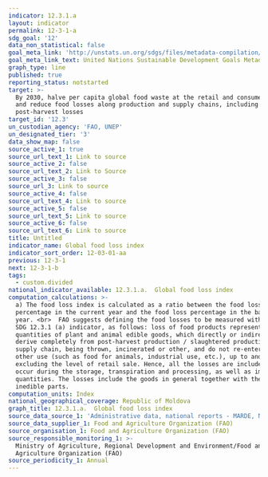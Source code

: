 ```yaml
---
indicator: 12.3.1.a
layout: indicator
permalink: 12-3-1-a
sdg_goal: '12'
data_non_statistical: false
goal_meta_link: 'http://unstats.un.org/sdgs/files/metadata-compilation/Metadata-Goal-12.pdf'
goal_meta_link_text: United Nations Sustainable Development Goals Metadata (pdf 782kB)
graph_type: line
published: true
reporting_status: notstarted
target: >-
  By 2030, halve per capita global food waste at the retail and consumer levels
  and reduce food losses along production and supply chains, including
  post-harvest losses
target_id: '12.3'
un_custodian_agency: 'FAO, UNEP'
un_designated_tier: '3'
data_show_map: false
source_active_1: true
source_url_text_1: Link to source
source_active_2: false
source_url_text_2: Link to Source
source_active_3: false
source_url_3: Link to source
source_active_4: false
source_url_text_4: Link to source
source_active_5: false
source_url_text_5: Link to source
source_active_6: false
source_url_text_6: Link to source
title: Untitled
indicator_name: Global food loss index
indicator_sort_order: 12-03-01-aa
previous: 12-3-1
next: 12-3-1-b
tags:
  - custom.divided
national_indicator_available: 12.3.1.a.  Global food loss index
computation_calculations: >-
  a) The food loss index is calculated as a ratio between the food loss
  percentage in the current year and the food loss percentage in the baseline
  year. <br>  FAO suggests defining the food losses to be measured within the
  SDG 12.3.1 (a) indicator, as follows: loss of food products represents all the
  quantities of plant and animal edible goods, which directly or indirectly,
  derive completely from post-harvest production / slaughtered production  /
  supply chain, being thrown, incinerated or other, and do not re-enter any
  other use (such as food for animals, industrial use, etc.), up to and
  excluding the level of retail sale. Hence, all the losses are included that
  occur during the storage, transpiration and processing, as well as imported
  quantities. The losses include the goods in general together with their
  inedible parts.
computation_units: Index
national_geographical_coverage: Republic of Moldova
graph_title: 12.3.1.a.  Global food loss index
source_data_source_1: 'Administrative data, national reports - MARDE, NBS'
source_data_supplier_1: Food and Agriculture Organization (FAO)
source_organisation_1: Food and Agriculture Organization (FAO)
source_responsible_monitoring_1: >-
  Ministry of Agriculture, Regional Development and Environment/Food and
  Agriculture Organization (FAO)
source_periodicity_1: Annual
---
```

